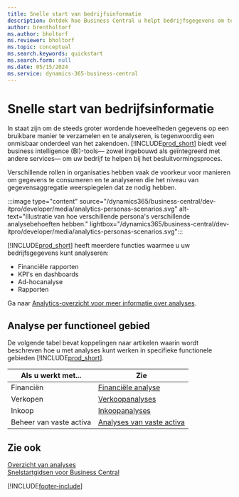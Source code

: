 ```yaml
---
title: Snelle start van bedrijfsinformatie
description: Ontdek hoe Business Central u helpt bedrijfsgegevens om te zetten in bruikbare inzichten met behulp van business intelligence-rapporten en dashboards.
author: brentholtorf
ms.author: bholtorf
ms.reviewer: bholtorf
ms.topic: conceptual
ms.search.keywords: quickstart
ms.search.form: null
ms.date: 05/15/2024
ms.service: dynamics-365-business-central
---
```


# Snelle start van bedrijfsinformatie

In staat zijn om de steeds groter wordende hoeveelheden gegevens op een bruikbare manier te verzamelen en te analyseren, is tegenwoordig een onmisbaar onderdeel van het zakendoen. [!INCLUDE[prod_short](includes/prod_short.md)] biedt veel business intelligence (BI)-tools&mdash; zowel ingebouwd als geïntegreerd met andere services&mdash; om uw bedrijf te helpen bij het besluitvormingsproces.

Verschillende rollen in organisaties hebben vaak de voorkeur voor manieren om gegevens te consumeren en te analyseren die het niveau van gegevensaggregatie weerspiegelen dat ze nodig hebben.

:::image type="content" source="/dynamics365/business-central/dev-itpro/developer/media/analytics-personas-scenarios.svg" alt-text="Illustratie van hoe verschillende persona's verschillende analysebehoeften hebben." lightbox="/dynamics365/business-central/dev-itpro/developer/media/analytics-personas-scenarios.svg":::

[!INCLUDE[prod_short](includes/prod_short.md)] heeft meerdere functies waarmee u uw bedrijfsgegevens kunt analyseren:

- Financiële rapporten
- KPI's en dashboards
- Ad-hocanalyse
- Rapporten

Ga naar [Analytics-overzicht voor meer informatie over analyses](reports-bi-reporting.md).

## Analyse per functioneel gebied

De volgende tabel bevat koppelingen naar artikelen waarin wordt beschreven hoe u met analyses kunt werken in specifieke functionele gebieden [!INCLUDE[prod_short](includes/prod_short.md)].

| Als u werkt met... | Zie |
| --- | --- |
| Financiën | [Financiële analyse](bi.md) |
| Verkopen | [Verkoopanalyses](sales-analytics-overview.md) |
| Inkoop | [Inkoopanalyses](purchasing-analytics-overview.md) |
| Beheer van vaste activa | [Analyses van vaste activa](fa-analytics-overview.md) |

## Zie ook

[Overzicht van analyses](reports-bi-reporting.md)  
[Snelstartgidsen voor Business Central](quick-start-business-central.md)  

[!INCLUDE[footer-include](includes/footer-banner.md)]